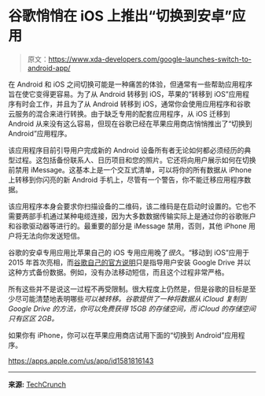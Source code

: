 # 谷歌悄悄在 iOS 上推出“切换到安卓”应用

> 原文：<https://www.xda-developers.com/google-launches-switch-to-android-app/>

在 Android 和 iOS 之间切换可能是一种痛苦的体验，但通常有一些帮助应用程序旨在使它变得更容易。为了从 Android 转移到 iOS，苹果的“转移到 iOS”应用程序有时会工作，并且为了从 Android 转移到 iOS，通常你会使用应用程序和谷歌云服务的混合来进行转换。由于缺乏专用的配套应用程序，从 iOS 迁移到 Android 从来没有这么容易，但现在谷歌已经在苹果应用商店悄悄推出了“切换到 Android”应用程序。

该应用程序目前引导用户完成新的 Android 设备所有者无论如何都必须经历的典型过程。这包括备份联系人、日历项目和您的照片。它还将向用户展示如何在切换前禁用 iMessage。这基本上是一个交互式清单，可以将你的所有数据从 iPhone 上转移到你闪亮的新 Android 手机上，尽管有一个警告，你不能迁移应用程序数据。

该应用程序本身会要求你扫描设备的二维码，该二维码是在启动时设置的。它也不需要两部手机通过某种电缆连接，因为大多数数据传输实际上是通过你的谷歌账户和谷歌驱动器等进行的。最重要的部分是 iMessage 禁用，否则，其他 iPhone 用户将无法向你发送短信。

谷歌的安卓专用应用比苹果自己的 iOS 专用应用晚了*很久*。“移动到 iOS”应用于 2015 年首次亮相，而[谷歌自己的官方说明](https://www.android.com/intl/en_ie/switch/)只是指导用户安装 Google Drive 并以这种方式备份数据。例如，没有办法移动短信，而且这个过程非常严格。

所有这些并不是说这一过程不再受限制。很大程度上仍然是，但是谷歌的目标是至少尽可能清楚地表明哪些*可以被转移。谷歌提供了一种将数据从 iCloud 复制到 Google Drive 的方法，你可以免费获得 15GB 的存储空间，而 iCloud 的存储空间只有区区 2GB。*

如果你有 iPhone，你可以在苹果应用商店试用下面的“切换到 Android”应用程序。

https://apps.apple.com/us/app/id1581816143

* * *

**来源:** [TechCrunch](https://techcrunch.com/2022/04/13/google-quietly-launches-its-awaited-switch-to-android-app-on-ios/)